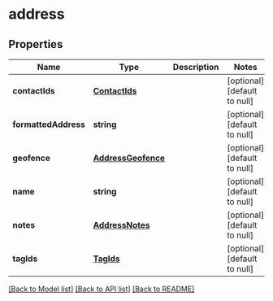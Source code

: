# address

## Properties
Name | Type | Description | Notes
------------ | ------------- | ------------- | -------------
**contactIds** | [**ContactIds**](ContactIds.md) |  | [optional] [default to null]
**formattedAddress** | **string** |  | [optional] [default to null]
**geofence** | [**AddressGeofence**](AddressGeofence.md) |  | [optional] [default to null]
**name** | **string** |  | [optional] [default to null]
**notes** | [**AddressNotes**](AddressNotes.md) |  | [optional] [default to null]
**tagIds** | [**TagIds**](TagIds.md) |  | [optional] [default to null]

[[Back to Model list]](../README.md#documentation-for-models) [[Back to API list]](../README.md#documentation-for-api-endpoints) [[Back to README]](../README.md)


